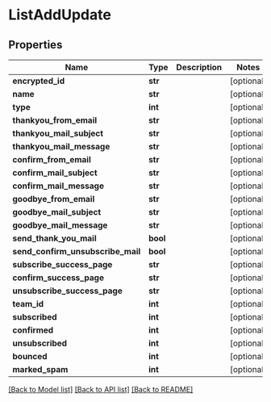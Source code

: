 # ListAddUpdate

## Properties
Name | Type | Description | Notes
------------ | ------------- | ------------- | -------------
**encrypted_id** | **str** |  | [optional] 
**name** | **str** |  | [optional] 
**type** | **int** |  | [optional] 
**thankyou_from_email** | **str** |  | [optional] 
**thankyou_mail_subject** | **str** |  | [optional] 
**thankyou_mail_message** | **str** |  | [optional] 
**confirm_from_email** | **str** |  | [optional] 
**confirm_mail_subject** | **str** |  | [optional] 
**confirm_mail_message** | **str** |  | [optional] 
**goodbye_from_email** | **str** |  | [optional] 
**goodbye_mail_subject** | **str** |  | [optional] 
**goodbye_mail_message** | **str** |  | [optional] 
**send_thank_you_mail** | **bool** |  | [optional] 
**send_confirm_unsubscribe_mail** | **bool** |  | [optional] 
**subscribe_success_page** | **str** |  | [optional] 
**confirm_success_page** | **str** |  | [optional] 
**unsubscribe_success_page** | **str** |  | [optional] 
**team_id** | **int** |  | [optional] 
**subscribed** | **int** |  | [optional] 
**confirmed** | **int** |  | [optional] 
**unsubscribed** | **int** |  | [optional] 
**bounced** | **int** |  | [optional] 
**marked_spam** | **int** |  | [optional] 

[[Back to Model list]](../README.md#documentation-for-models) [[Back to API list]](../README.md#documentation-for-api-endpoints) [[Back to README]](../README.md)


